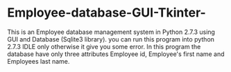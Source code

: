 # Employee-database-GUI-Tkinter-
This is an  Employee database management system in Python 2.7.3  using GUI and Database (Sqlite3 library).
you can run this program into python 2.7.3 IDLE only otherwise it give you some error.
In this program the database have only three attributes Employee id, Employee's first name and Employees last name.  
